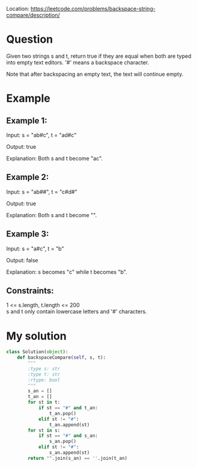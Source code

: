 Location: https://leetcode.com/problems/backspace-string-compare/description/
# Question
Given two strings s and t, return true if they are equal when both are typed into empty text editors. '#' means a backspace character.

Note that after backspacing an empty text, the text will continue empty.

 
# Example

## Example 1:

Input: s = "ab#c", t = "ad#c"

Output: true

Explanation: Both s and t become "ac".

## Example 2:

Input: s = "ab##", t = "c#d#"

Output: true

Explanation: Both s and t become "".
## Example 3:

Input: s = "a#c", t = "b"

Output: false

Explanation: s becomes "c" while t becomes "b".
 

## Constraints:

1 <= s.length, t.length <= 200\
s and t only contain lowercase letters and '#' characters.
 

# My solution 
```python
class Solution(object):
    def backspaceCompare(self, s, t):
        """
        :type s: str
        :type t: str
        :rtype: bool
        """
        s_an = []
        t_an = []
        for st in t:
            if st == "#" and t_an:
                t_an.pop()
            elif st != "#":
                t_an.append(st)
        for st in s:
            if st == "#" and s_an:
                s_an.pop()
            elif st != "#":
                s_an.append(st)
        return "".join(s_an) == ''.join(t_an)
        
```
